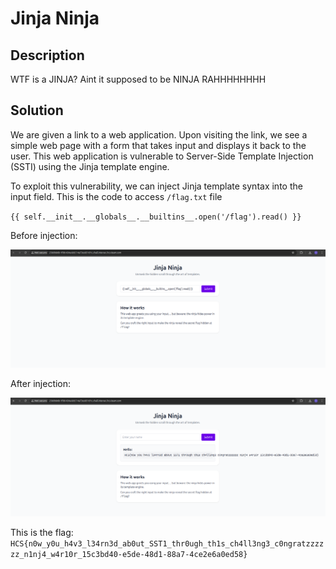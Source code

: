 # Jinja Ninja

## Description

WTF is a JINJA? Aint it supposed to be NINJA RAHHHHHHHH

## Solution

We are given a link to a web application. Upon visiting the link, we see a simple web page with a form that takes input and displays it back to the user. This web application is vulnerable to Server-Side Template Injection (SSTI) using the Jinja template engine.

To exploit this vulnerability, we can inject Jinja template syntax into the input field. This is the code to access `/flag.txt` file

`{{ self.__init__.__globals__.__builtins__.open('/flag').read() }}`

Before injection:

![Before Injection](./before.png)

After injection:

![After Injection](./after.png)

This is the flag: `HCS{n0w_y0u_h4v3_l34rn3d_ab0ut_SST1_thr0ugh_th1s_ch4ll3ng3_c0ngratzzzzzz_n1nj4_w4r10r_15c3bd40-e5de-48d1-88a7-4ce2e6a0ed58}`
